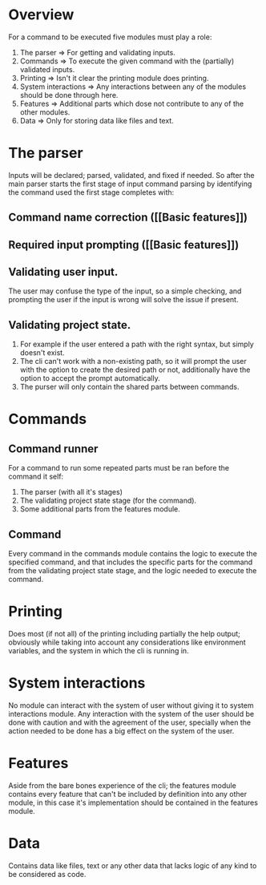 # Overview
For a command to be executed five modules must play a role:
1. The parser => For getting and validating inputs.  
2. Commands => To execute the given command with the (partially) validated inputs.
3. Printing => Isn't it clear the printing module does printing.
4. System interactions => Any interactions between any of the modules should be done through here. 
5. Features => Additional parts which dose not contribute to any of the other modules.
6. Data => Only for storing data like files and text.  
# The parser
Inputs will be declared; parsed, validated, and fixed if needed.
So after the main parser starts the first stage of input command parsing by identifying the command used the first stage completes with: 
## Command name correction ([[Basic features]])
## Required input prompting ([[Basic features]])
## Validating user input.
The user may confuse the type of the input, so a simple checking, and prompting the user if the input is wrong will solve the issue if present.  
## Validating project state.
1. For example if the user entered a path with the right syntax, but simply doesn't exist.
2. The cli can't work with a non-existing path, so it will prompt the user with the option to create the desired path or not, additionally have the option to accept the prompt automatically.
3. The purser will only contain the shared parts between commands.
# Commands 
## Command runner 
For a command to run some repeated parts must be ran before the command it self:
1. The parser (with all it's stages)
2. The validating project state stage (for the command). 
3. Some additional parts from the features module.
## Command
Every command in the commands module contains the logic to execute the specified command, and that includes the specific parts for the command from the validating project state stage, and the logic needed to execute the command. 
# Printing
Does most (if not all) of the printing including partially the help output; obviously while taking into account any considerations like environment variables, and the system in which the cli is running in.
# System interactions
No module can interact with the system of user without giving it to system interactions module. Any interaction with the system of the user should be done with caution and with the agreement of the user, specially when the action needed to be done has a big effect on the system of the user.
# Features
Aside from the bare bones experience of the cli; the features module contains every feature that can't be included by definition into any other module, in this case it's implementation should be contained in the features module.
# Data
Contains data like files, text or any other data that lacks logic of any kind to be considered as code.